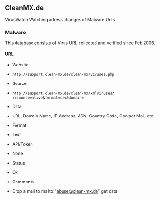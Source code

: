 ## CleanMX.de 

VirusWatch Watching adress changes of Malware Url's

### Malware

This database consists of Virus URI, collected and verified since Feb 2006.

#### URL
>
* Website
 - `http://support.clean-mx.de/clean-mx/viruses.php`
* Source
 - `http://support.clean-mx.de/clean-mx/xmlviruses?response=alive&format=csv&domain=`
* Data
 - URL, Domain Name, IP Address, ASN, Country Code, Contact Mail, etc.
* Format
 - Text
* API/Token
 - None
* Status
 - Ok
* Comments
 - Drop a mail to mailto:"abuse@clean-mx.de" get data